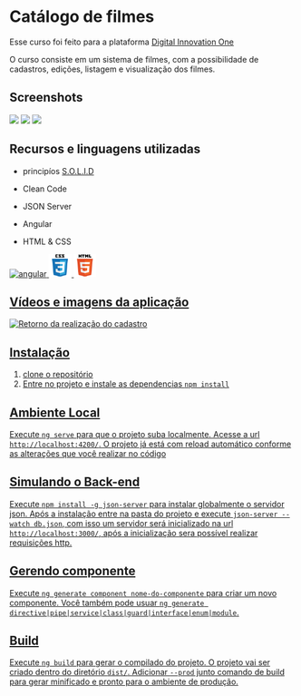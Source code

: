 # Catálogo de filmes 

Esse curso foi feito para a plataforma [Digital Innovation One](https://digitalinnovation.one/)

O curso consiste em um sistema de filmes, com a possibilidade de cadastros, edições, listagem e visualização dos filmes.

## Screenshots

<img src="https://user-images.githubusercontent.com/86020448/131425234-81290d69-6dc1-4605-b21a-70bc99c987c9.png" width="400"/> 
<img src="https://user-images.githubusercontent.com/86020448/131425387-b16bb594-4634-4044-b51c-c71d1d1342db.png" width="400"/>
<img src="https://user-images.githubusercontent.com/86020448/131426651-1f15be6b-09d0-4b48-8d43-e5042faba9e2.png" width="400"/>


## Recursos e linguagens utilizadas

 - principíos [S.O.L.I.D](https://www.bmc.com/blogs/solid-design-principles/#:~:text=SOLID%20is%20a%20popular%20set,principle%2C%20and%20dependency%20inversion%20principle.)

 - Clean Code

 - JSON Server

 - Angular

 - HTML & CSS

<p align="left"> <a href="https://angular.io" target="_blank"> <img src="https://angular.io/assets/images/logos/angular/angular.svg" alt="angular" width="40" height="40"/>  </a> <a href="https://www.w3schools.com/css/" target="_blank"> <img src="https://raw.githubusercontent.com/devicons/devicon/master/icons/css3/css3-original-wordmark.svg" alt="css3" width="40" height="40"/> </a> <a href="https://www.w3.org/html/" target="_blank"> <img src="https://raw.githubusercontent.com/devicons/devicon/master/icons/html5/html5-original-wordmark.svg" alt="html5" width="40" height="40"/>

## Vídeos e imagens da aplicação

![Retorno da realização do cadastro](/AngularAdvanced\ReadMe\RetornoModal.png?raw=true)

## Instalação

1. clone o repositório 
2. Entre no projeto e instale as dependencias `npm install`

## Ambiente Local

Execute `ng serve` para que o projeto suba localmente. Acesse a url `http://localhost:4200/`. O projeto já está com reload automático conforme as alterações que você realizar no código

## Simulando o Back-end

Execute `npm install -g json-server` para instalar globalmente o servidor json. Após a instalação entre na pasta do projeto e execute `json-server --watch db.json`, com isso um servidor será inicializado na url `http://localhost:3000/`, após a inicialização sera possível realizar requisições http.

## Gerendo componente

Execute `ng generate component nome-do-componente` para criar um novo componente. Você também pode usuar `ng generate directive|pipe|service|class|guard|interface|enum|module`.

## Build

Execute `ng build` para gerar o compilado do projeto. O projeto vai ser criado dentro do diretório `dist/`. Adicionar `--prod` junto comando de build para gerar minificado e pronto para o ambiente de produção.

